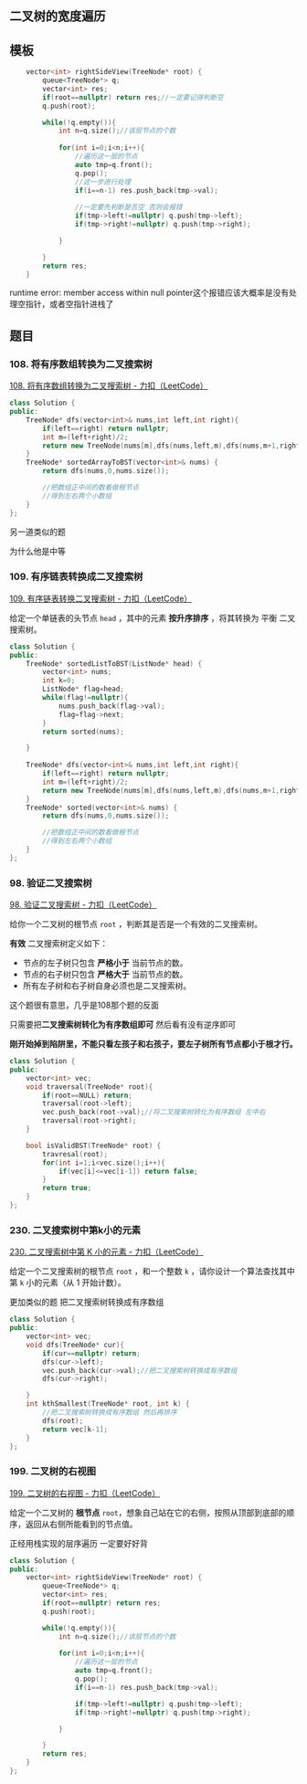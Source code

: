 ## 二叉树的宽度遍历

## 模板

```c++
    vector<int> rightSideView(TreeNode* root) {
        queue<TreeNode*> q;
        vector<int> res;
        if(root==nullptr) return res;//一定要记得判断空
        q.push(root);

        while(!q.empty()){
            int n=q.size();//该层节点的个数
            
            for(int i=0;i<n;i++){
                //遍历这一层的节点
                auto tmp=q.front();
                q.pop();
                //这一步进行处理
                if(i==n-1) res.push_back(tmp->val);
				
                //一定要先判断是否空 否则会报错
                if(tmp->left!=nullptr) q.push(tmp->left);
                if(tmp->right!=nullptr) q.push(tmp->right);

            }

        }
        return res;
    }
```



runtime error: member access within null pointer这个报错应该大概率是没有处理空指针，或者空指针进栈了



## 题目

### 108. 将有序数组转换为二叉搜索树

[108. 将有序数组转换为二叉搜索树 - 力扣（LeetCode）](https://leetcode.cn/problems/convert-sorted-array-to-binary-search-tree/description/?envType=study-plan-v2&envId=top-100-liked)

```c++
class Solution {
public:
    TreeNode* dfs(vector<int>& nums,int left,int right){
        if(left==right) return nullptr;
        int m=(left+right)/2;
        return new TreeNode(nums[m],dfs(nums,left,m),dfs(nums,m+1,right));
    }
    TreeNode* sortedArrayToBST(vector<int>& nums) {
        return dfs(nums,0,nums.size());

        //把数组正中间的数看做根节点
        //得到左右两个小数组
    }
};
```



另一道类似的题

为什么他是中等

### 109. 有序链表转换成二叉搜索树

[109. 有序链表转换二叉搜索树 - 力扣（LeetCode）](https://leetcode.cn/problems/convert-sorted-list-to-binary-search-tree/description/)

给定一个单链表的头节点  `head` ，其中的元素 **按升序排序** ，将其转换为 平衡 二叉搜索树。

```c++
class Solution {
public:
    TreeNode* sortedListToBST(ListNode* head) {
        vector<int> nums;
        int k=0;
        ListNode* flag=head;
        while(flag!=nullptr){
            nums.push_back(flag->val);
            flag=flag->next;
        }
        return sorted(nums);

    }
    
    TreeNode* dfs(vector<int>& nums,int left,int right){
        if(left==right) return nullptr;
        int m=(left+right)/2;
        return new TreeNode(nums[m],dfs(nums,left,m),dfs(nums,m+1,right));
    }
    TreeNode* sorted(vector<int>& nums) {
        return dfs(nums,0,nums.size());

        //把数组正中间的数看做根节点
        //得到左右两个小数组
    }
};
```





### 98. 验证二叉搜索树

[98. 验证二叉搜索树 - 力扣（LeetCode）](https://leetcode.cn/problems/validate-binary-search-tree/description/?envType=study-plan-v2&envId=top-100-liked)

给你一个二叉树的根节点 `root` ，判断其是否是一个有效的二叉搜索树。

**有效** 二叉搜索树定义如下：

- 节点的左子树只包含 **严格小于** 当前节点的数。
- 节点的右子树只包含 **严格大于** 当前节点的数。
- 所有左子树和右子树自身必须也是二叉搜索树。



这个题很有意思，几乎是108那个题的反面

只需要把**二叉搜索树转化为有序数组即可** 然后看有没有逆序即可



**刚开始掉到陷阱里，不能只看左孩子和右孩子，要左子树所有节点都小于根才行。**

```c++
class Solution {
public:
    vector<int> vec;
    void traversal(TreeNode* root){
        if(root==NULL) return;
        traversal(root->left);
        vec.push_back(root->val);//将二叉搜索树转化为有序数组 左中右
        traversal(root->right);
    }

    bool isValidBST(TreeNode* root) {
        travresal(root);
        for(int i=1;i<vec.size();i++){
            if(vec[i]<=vec[i-1]) return false;
        }
        return true;
    }
};
```





### 230. 二叉搜索树中第k小的元素

[230. 二叉搜索树中第 K 小的元素 - 力扣（LeetCode）](https://leetcode.cn/problems/kth-smallest-element-in-a-bst/description/?envType=study-plan-v2&envId=top-100-liked)

给定一个二叉搜索树的根节点 `root` ，和一个整数 `k` ，请你设计一个算法查找其中第 `k` 小的元素（从 1 开始计数）。



更加类似的题   把二叉搜索树转换成有序数组

```c++
class Solution {
public:
    vector<int> vec;
    void dfs(TreeNode* cur){
        if(cur==nullptr) return;
        dfs(cur->left);
        vec.push_back(cur->val);//把二叉搜索树转换成有序数组
        dfs(cur->right);

    }
    int kthSmallest(TreeNode* root, int k) {
        //把二叉搜索树转换成有序数组 然后再排序
        dfs(root);
        return vec[k-1];
    }
};
```







### 199. 二叉树的右视图

[199. 二叉树的右视图 - 力扣（LeetCode）](https://leetcode.cn/problems/binary-tree-right-side-view/description/?envType=study-plan-v2&envId=top-100-liked)

给定一个二叉树的 **根节点** `root`，想象自己站在它的右侧，按照从顶部到底部的顺序，返回从右侧所能看到的节点值。

正经用栈实现的层序遍历 一定要好好背



```c++
class Solution {
public:
    vector<int> rightSideView(TreeNode* root) {
        queue<TreeNode*> q;
        vector<int> res;
        if(root==nullptr) return res;
        q.push(root);

        while(!q.empty()){
            int n=q.size();//该层节点的个数
            
            for(int i=0;i<n;i++){
                //遍历这一层的节点
                auto tmp=q.front();
                q.pop();
                if(i==n-1) res.push_back(tmp->val);

                if(tmp->left!=nullptr) q.push(tmp->left);
                if(tmp->right!=nullptr) q.push(tmp->right);

            }

        }
        return res;
    }
};
```

